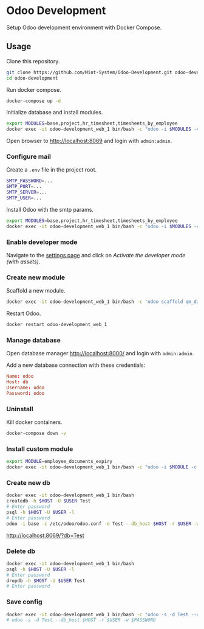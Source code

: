 Odoo Development
================

Setup Odoo development environment with Docker Compose.

## Usage

Clone this repository.

```bash
git clone https://github.com/Mint-System/Odoo-Development.git odoo-development
cd odoo-development
```

Run docker compose.

```bash
docker-compose up -d
```

Initialize database and install modules.

```bash
export MODULES=base,project,hr_timesheet,timesheets_by_employee
docker exec -it odoo-development_web_1 bin/bash -c "odoo -i $MODULES -c /etc/odoo/odoo.conf -d odoo --db_host \$HOST -r \$USER -w \$PASSWORD --dev=all --stop-after-init" && docker restart odoo-development_web_1
```

Open browser to [http://localhost:8069](http://localhost:8069) and login with `admin:admin`.

### Configure mail

Create a `.env` file in the project root.

```bash
SMTP_PASSWORD=...
SMTP_PORT=...
SMTP_SERVER=...
SMTP_USER=...
```

Install Odoo with the smtp params.

```bash
export MODULES=base,project,hr_timesheet,timesheets_by_employee
docker exec -it odoo-development_web_1 bin/bash -c "odoo -i $MODULES -c /etc/odoo/odoo.conf -d odoo --db_host \$HOST -r \$USER -w \$PASSWORD --dev=all --stop-after-init --smtp=\$SMTP_SERVER --smtp-port=\$SMTP_PORT --smtp-ssl --smtp-user=\$SMTP_USER --smtp-password=\$SMTP_PASSWORD" && docker restart odoo-development_web_1
```

### Enable developer mode

Navigate to the [settings page](
http://localhost:8069/web?debug=1#id=&action=85&model=res.config.settings&view_type=form&cids=&menu_id=4) and click on *Activate the developer mode (with assets)*.

### Create new module

Scaffold a new module.

```bash
docker exec -it odoo-development_web_1 bin/bash -c 'odoo scaffold qm_data_system /mnt/extra-addons'
```

Restart Odoo.

```bash
docker restart odoo-development_web_1
```

### Manage database

Open database manager [http://localhost:8000/](http://localhost:8000/) and login with `admin:admin`.

Add a new database connection with these credentials:

```conf
Name: odoo
Host: db
Username: odoo
Password: odoo
```

### Uninstall

Kill docker containers.

```bash
docker-compose down -v
```

### Install custom module

```bash
export MODULE=employee_documents_expiry
docker exec -it odoo-development_web_1 bin/bash -c "odoo -i $MODULE -c /etc/odoo/odoo.conf -d odoo --db_host \$HOST -r \$USER -w \$PASSWORD --stop-after-init" && docker restart odoo-development_web_1
```

### Create new db

```bash
docker exec -it odoo-development_web_1 bin/bash
createdb -h $HOST -U $USER Test
# Enter password
psql -h $HOST -U $USER -l
# Enter password
odoo -i base -c /etc/odoo/odoo.conf -d Test --db_host $HOST -r $USER -w $PASSWORD --stop-after-init

```

[http://localhost:8069/?db=Test](http://localhost:8069/?db=Test)

### Delete db

```bash
docker exec -it odoo-development_web_1 bin/bash
psql -h $HOST -U $USER -l
# Enter password
dropdb -h $HOST -U $USER Test
# Enter password

```

### Save config

```bash
docker exec -it odoo-development_web_1 bin/bash -c "odoo -s -d Test --db_host \$HOST -r \$USER -w \$PASSWORD"
# odoo -s -d Test --db_host $HOST -r $USER -w $PASSWORD
```